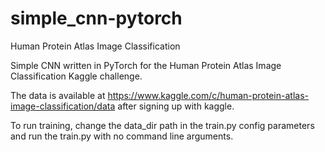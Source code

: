 # simple_cnn-pytorch
Human Protein Atlas Image Classification

Simple CNN written in PyTorch for the Human Protein Atlas Image Classification Kaggle challenge.

The data is available at https://www.kaggle.com/c/human-protein-atlas-image-classification/data after signing up with kaggle.

To run training, change the data_dir path in the train.py config parameters and run the train.py with no command line arguments.
